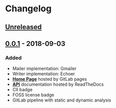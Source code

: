 # Changelog

## [Unreleased](https://gitlab.com/cegal/MOE/compare/v0.0.1...HEAD)

## [0.0.1]() - 2018-09-03
### Added
- Mailer implementation: Gmailer
- Writer implementation: Echoer
- **[Home Page](https://cegal.gitlab.io/MOE)** hosted by GitLab pages
- **[API](https://moe.readthedocs.io/en/latest/)** documentation hosted by ReadTheDocs
- CII badge
- FOSS license badge
- GitLab pipeline with static and dynamic analysis
